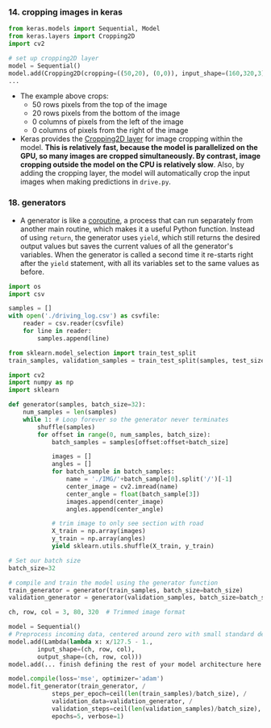 ### 14. cropping images in keras

```python
from keras.models import Sequential, Model
from keras.layers import Cropping2D
import cv2

# set up cropping2D layer
model = Sequential()
model.add(Cropping2D(cropping=((50,20), (0,0)), input_shape=(160,320,3)))
...
```

- The example above crops:
  - 50 rows pixels from the top of the image
  - 20 rows pixels from the bottom of the image
  - 0 columns of pixels from the left of the image
  - 0 columns of pixels from the right of the image
- Keras provides the [Cropping2D layer](https://keras.io/layers/convolutional/#cropping2d) for image cropping within the model. **This is relatively fast, because  the model is parallelized on the GPU, so many images are cropped  simultaneously. By contrast, image cropping outside the model on the CPU is relatively slow**. Also, by adding the cropping layer, the model will automatically crop the input images when making predictions in `drive.py`. 

### 18. generators

- A generator is like a [coroutine](https://en.wikipedia.org/wiki/Coroutine), a process that can run separately from another main routine, which makes it a useful Python function. Instead of using `return`, the generator uses `yield`, which still returns the desired output values but saves the current  values of all the generator's variables. When the generator is called a  second time it re-starts right after the `yield` statement, with all its variables set to the same values as before.

```python
import os
import csv

samples = []
with open('./driving_log.csv') as csvfile:
    reader = csv.reader(csvfile)
    for line in reader:
        samples.append(line)

from sklearn.model_selection import train_test_split
train_samples, validation_samples = train_test_split(samples, test_size=0.2)

import cv2
import numpy as np
import sklearn

def generator(samples, batch_size=32):
    num_samples = len(samples)
    while 1: # Loop forever so the generator never terminates
        shuffle(samples)
        for offset in range(0, num_samples, batch_size):
            batch_samples = samples[offset:offset+batch_size]

            images = []
            angles = []
            for batch_sample in batch_samples:
                name = './IMG/'+batch_sample[0].split('/')[-1]
                center_image = cv2.imread(name)
                center_angle = float(batch_sample[3])
                images.append(center_image)
                angles.append(center_angle)

            # trim image to only see section with road
            X_train = np.array(images)
            y_train = np.array(angles)
            yield sklearn.utils.shuffle(X_train, y_train)

# Set our batch size
batch_size=32

# compile and train the model using the generator function
train_generator = generator(train_samples, batch_size=batch_size)
validation_generator = generator(validation_samples, batch_size=batch_size)

ch, row, col = 3, 80, 320  # Trimmed image format

model = Sequential()
# Preprocess incoming data, centered around zero with small standard deviation 
model.add(Lambda(lambda x: x/127.5 - 1.,
        input_shape=(ch, row, col),
        output_shape=(ch, row, col)))
model.add(... finish defining the rest of your model architecture here ...)

model.compile(loss='mse', optimizer='adam')
model.fit_generator(train_generator, /
            steps_per_epoch=ceil(len(train_samples)/batch_size), /
            validation_data=validation_generator, /
            validation_steps=ceil(len(validation_samples)/batch_size), /
            epochs=5, verbose=1)
```
